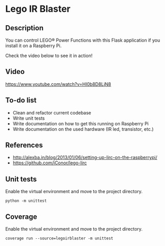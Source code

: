 # Lego IR Blaster

## Description

You can control LEGO® Power Functions with this Flask application if you install it on a Raspberry Pi.

Check the video below to see it in action!

## Video

https://www.youtube.com/watch?v=HI0b8D8LjN8

## To-do list

* Clean and refactor current codebase
* Write unit tests
* Write documentation on how to get this running on Raspberry Pi
* Write documentation on the used hardware (IR led, transistor, etc.)

## References

* http://alexba.in/blog/2013/01/06/setting-up-lirc-on-the-raspberrypi/
* https://github.com/iConor/lego-lirc

## Unit tests

Enable the virtual environment and move to the project directory.

```
python -m unittest
```

## Coverage

Enable the virtual environment and move to the project directory.

```
coverage run --source=legoirblaster -m unittest
```